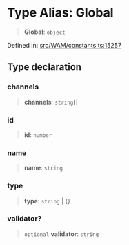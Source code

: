 # Type Alias: Global

> **Global**: `object`

Defined in: [src/WAM/constants.ts:15257](https://github.com/Fokusdotid/bail/blob/82f46c566476ac566bfd781dede14412fcdfb787/src/WAM/constants.ts#L15257)

## Type declaration

### channels

> **channels**: `string`[]

### id

> **id**: `number`

### name

> **name**: `string`

### type

> **type**: `string` \| \{\}

### validator?

> `optional` **validator**: `string`
